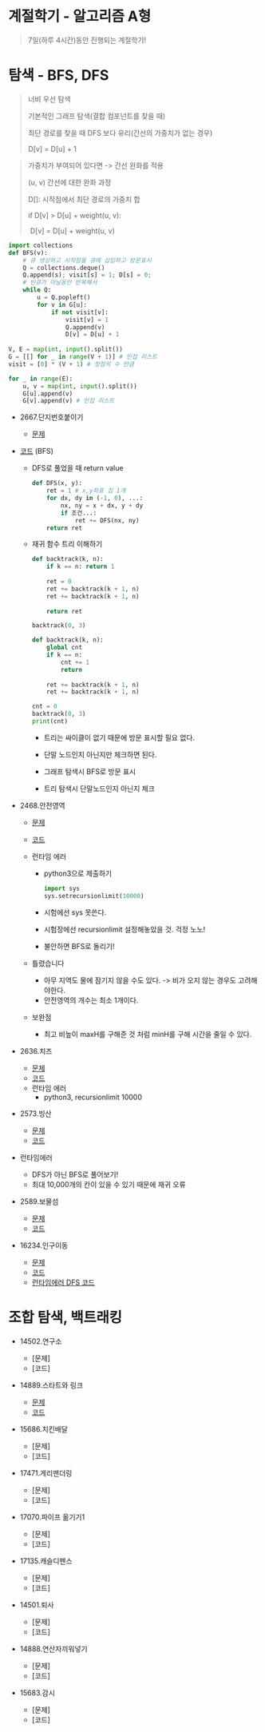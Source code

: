 # 계절학기 - 알고리즘 A형

>  7일(하루 4시간)동안 진행되는 계절학기!

# 탐색 - BFS, DFS

> 너비 우선 탐색
>
> 기본적인 그래프 탐색(결합 컴포넌트를 찾을 때)
>
> 최단 경로를 찾을 때 DFS 보다 유리(간선의 가중치가 없는 경우)
>
> D[v] = D[u] + 1



> 가중치가 부여되어 있다면 -> 간선 완화를 적용
>
> (u, v) 간선에 대한 완화 과정
>
> D[]: 시작점에서 최단 경로의 가중치 합
>
> if D[v] > D[u]  + weight(u, v):
>
> ​	D[v] = D[u]  + weight(u, v)

```python
import collections
def BFS(v):
    # 큐 생성하고 시작점을 큐에 삽입하고 방문표시
    Q = collections.deque()
    Q.append(s); visit[s] = 1; D[s] = 0;
    # 빈큐가 아닐동안 반복해서
    while Q:
        u = Q.popleft()
        for v in G[u]:
            if not visit[v]:
                visit[v] = 1
                Q.append(v)
                D[v] = D[u] + 1
    
V, E = map(int, input().split()) 
G = [[] for _ in range(V + 1)] # 인접 리스트
visit = [0] * (V + 1) # 정점의 수 만큼

for _ in range(E):
    u, v = map(int, input().split())
    G[u].append(v)
    G[v].append(v) # 인접 리스트
```



* 2667.단지번호붙이기
  * [문제](https://www.acmicpc.net/problem/2667)
  
* [코드](./2667.py) (BFS)
  
  * DFS로 풀었을 때 return value
  
    ```python
    def DFS(x, y):
        ret = 1 # x,y좌표 집 1개
        for dx, dy in (-1, 0), ...:
            nx, ny = x + dx, y + dy
            if 조건...:
                ret += DFS(nx, ny)
        return ret
    ```
  
  * 재귀 함수 트리 이해하기
  
    ```python
    def backtrack(k, n):
        if k == n: return 1
        
        ret = 0
        ret += backtrack(k + 1, n)
        ret += backtrack(k + 1, n)
        
        return ret
    
    backtrack(0, 3)
    ```
  
    ```python
    def backtrack(k, n):
        global cnt
        if k == n: 
            cnt += 1
            return
        
        ret += backtrack(k + 1, n)
        ret += backtrack(k + 1, n)
    
    cnt = 0
    backtrack(0, 3)
    print(cnt)
    ```
  
    * 트리는 싸이클이 없기 때문에 방문 표시할 필요 없다.
  
    * 단말 노드인지 아닌지만 체크하면 된다.
  
    * 그래프 탐색시 BFS로 방문 표시
  
    * 트리 탐색시 단말노드인지 아닌지 체크
  
* 2468.안전영역

  * [문제](https://www.acmicpc.net/problem/2468)

  * [코드](./2468.py)

  * 런타임 에러

    - python3으로 제출하기

      ```python
      import sys
      sys.setrecursionlimit(10000)
      ```
      
    - 시험에선 sys 못쓴다.

    - 시험장에선 recursionlimit 설정해놓았을 것. 걱정 노노!

    - 불안하면 BFS로 돌리기!

  * 틀렸습니다

    * 아무 지역도 물에 잠기지 않을 수도 있다. -> 비가 오지 않는 경우도 고려해야한다.
    * 안전영역의 개수는 최소 1개이다.
    
  * 보완점

    * 최고 비높이 maxH를 구해준 것 처럼 minH를 구해 시간을 줄일 수 있다.

* 2636.치즈
  * [문제](https://www.acmicpc.net/problem/2636)
  * [코드](./2636.py)
  * 런타임 에러
    * python3, recursionlimit 10000

* 2573.빙산
  * [문제](https://www.acmicpc.net/problem/2573)
  * [코드](./2573.py)
* 런타임에러
    * DFS가 아닌 BFS로 풀어보기! 
    * 최대 10,000개의 칸이 있을 수 있기 때문에 재귀 오류
  
* 2589.보물섬
  * [문제](https://www.acmicpc.net/problem/2589)
  * [코드](./2589.py)

* 16234.인구이동
  * [문제](https://www.acmicpc.net/problem/16234)
  * [코드](./16234.py)
  * [런타임에러 DFS 코드](./16234_fail.py)

# 조합 탐색, 백트래킹

* 14502.연구소
  * [문제]
  * [코드]

* 14889.스타트와 링크
  * [문제](https://www.acmicpc.net/problem/14889)
  * [코드](./14889.py)

* 15686.치킨배달
  * [문제]
  * [코드]

* 17471.게리맨더링
  * [문제]
  * [코드]

* 17070.파이프 옮기기1
  * [문제]
  * [코드]

* 17135.캐슬디펜스
  * [문제]
  * [코드]

* 14501.퇴사
  * [문제]
  * [코드]
* 14888.연산자끼워넣기
  * [문제]
  * [코드]
* 15683.감시
  * [문제]
  * [코드]